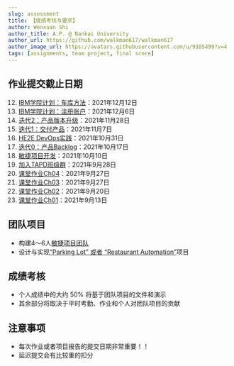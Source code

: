 ```yaml
---
slug: assessment
title: 【成绩考核与要求】
author: Wenxuan Shi
author_title: A.P. @ Nankai University
author_url: https://github.com/walkman617/walkman617
author_image_url: https://avatars.githubusercontent.com/u/9105499?v=4
tags: [assignments, team project, final score]
---
```


## 作业提交截止日期
12. [IBM学院计划：车库方法](/blog/IBM-Garage)：2021年12月12日
11. [IBM学院计划：注册账户](/blog/IBM-Academic)：2021年12月6日
10. [迭代2：产品版本升级](/blog/Iterater2)：2021年11月28日
9. [迭代1：交付产品](/blog/Iterater1)：2021年11月7日
8. [HE2E DevOps实践](/blog/HE2E)：2021年10月31日
7. [迭代0：产品Backlog](/blog/Iterater0)：2021年10月17日
6. [敏捷项目开发](/blog/TeamProject)：2021年10月10日
5. [加入TAPD班级群](/blog/TAPD)：2021年9月28日
4. [课堂作业Ch04](/blog/TestQuestions4)：2021年9月27日
3. [课堂作业Ch03](/blog/ponder3.5)：2021年9月27日
2. [课堂作业Ch02](/blog/ponder2.4)：2021年9月20日
1. [课堂作业Ch01](/blog/ponder1.4)：2021年9月13日

## 团队项目
- 构建4～6人[敏捷项目团队](/blog/TeamProject)
- 设计与实现[“Parking Lot” 或者 “Restaurant Automation”](https://github.com/walkman617/SE2021/tree/main/Case)项目

## 成绩考核
- 个人成绩中的大约 50% 将基于团队项目的文件和演示
- 其余部分将取决于平时考勤、作业和个人对团队项目的贡献

## 注意事项
- 每次作业或者项目报告的提交日期非常重要！！
- 延迟提交会有比较重的扣分
